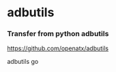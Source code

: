 # adbutils



### Transfer from python adbutils 

https://github.com/openatx/adbutils

adbutils go 


